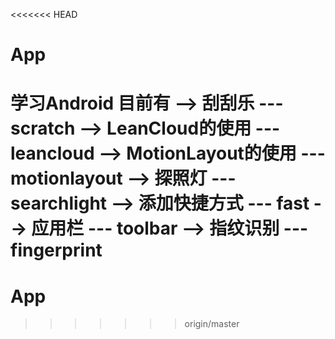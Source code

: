 <<<<<<< HEAD
# App
学习Android
目前有
    --> 刮刮乐 --- scratch
    --> LeanCloud的使用 --- leancloud
    --> MotionLayout的使用 --- motionlayout
    --> 探照灯 --- searchlight
    --> 添加快捷方式 --- fast
    --> 应用栏 --- toolbar
    --> 指纹识别 --- fingerprint
=======
# App
>>>>>>> origin/master
